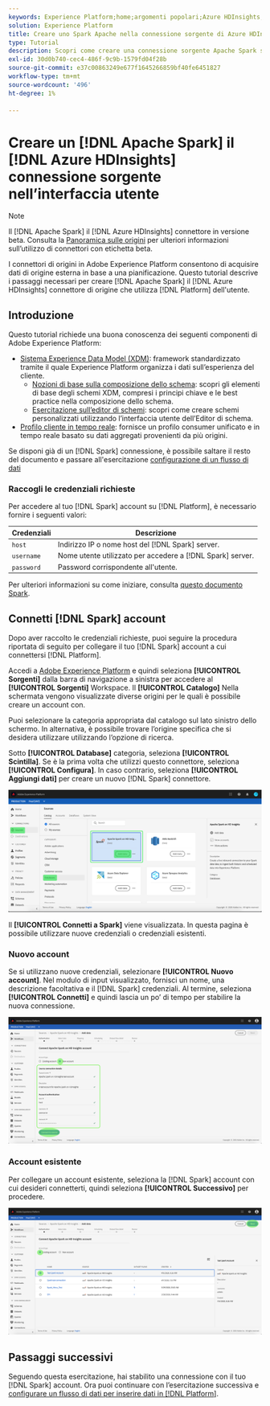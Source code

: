 ```yaml
---
keywords: Experience Platform;home;argomenti popolari;Azure HDInsights;Apache Spark
solution: Experience Platform
title: Creare uno Spark Apache nella connessione sorgente di Azure HDInsights nell’interfaccia utente
type: Tutorial
description: Scopri come creare una connessione sorgente Apache Spark su Azure HDInsights utilizzando l’interfaccia utente di Adobe Experience Platform.
exl-id: 30d0b740-cec4-486f-9c9b-1579fd04f28b
source-git-commit: e37c00863249e677f1645266859bf40fe6451827
workflow-type: tm+mt
source-wordcount: '496'
ht-degree: 1%

---
```


# Creare un [!DNL Apache Spark] il [!DNL Azure HDInsights] connessione sorgente nell’interfaccia utente

>[!NOTE]
>
> Il [!DNL Apache Spark] il [!DNL Azure HDInsights] connettore in versione beta. Consulta la [Panoramica sulle origini](../../../../home.md#terms-and-conditions) per ulteriori informazioni sull’utilizzo di connettori con etichetta beta.

I connettori di origini in Adobe Experience Platform consentono di acquisire dati di origine esterna in base a una pianificazione. Questo tutorial descrive i passaggi necessari per creare [!DNL Apache Spark] il [!DNL Azure HDInsights] connettore di origine che utilizza [!DNL Platform] dell&#39;utente.

## Introduzione

Questo tutorial richiede una buona conoscenza dei seguenti componenti di Adobe Experience Platform:

* [Sistema Experience Data Model (XDM)](../../../../../xdm/home.md): framework standardizzato tramite il quale Experience Platform organizza i dati sull’esperienza del cliente.
   * [Nozioni di base sulla composizione dello schema](../../../../../xdm/schema/composition.md): scopri gli elementi di base degli schemi XDM, compresi i principi chiave e le best practice nella composizione dello schema.
   * [Esercitazione sull’editor di schemi](../../../../../xdm/tutorials/create-schema-ui.md): scopri come creare schemi personalizzati utilizzando l’interfaccia utente dell’Editor di schema.
* [Profilo cliente in tempo reale](../../../../../profile/home.md): fornisce un profilo consumer unificato e in tempo reale basato su dati aggregati provenienti da più origini.

Se disponi già di un [!DNL Spark] connessione, è possibile saltare il resto del documento e passare all&#39;esercitazione [configurazione di un flusso di dati](../../dataflow/databases.md)

### Raccogli le credenziali richieste

Per accedere al tuo [!DNL Spark] account su [!DNL Platform], è necessario fornire i seguenti valori:

| Credenziali | Descrizione |
| ---------- | ----------- |
| `host` | Indirizzo IP o nome host del [!DNL Spark] server. |
| `username` | Nome utente utilizzato per accedere a [!DNL Spark] server. |
| `password` | Password corrispondente all&#39;utente. |

Per ulteriori informazioni su come iniziare, consulta [questo documento Spark](https://docs.microsoft.com/en-us/azure/hdinsight/spark/apache-spark-overview).

## Connetti [!DNL Spark] account

Dopo aver raccolto le credenziali richieste, puoi seguire la procedura riportata di seguito per collegare il tuo [!DNL Spark] account a cui connettersi [!DNL Platform].

Accedi a [Adobe Experience Platform](https://platform.adobe.com) e quindi seleziona **[!UICONTROL Sorgenti]** dalla barra di navigazione a sinistra per accedere al **[!UICONTROL Sorgenti]** Workspace. Il **[!UICONTROL Catalogo]** Nella schermata vengono visualizzate diverse origini per le quali è possibile creare un account con.

Puoi selezionare la categoria appropriata dal catalogo sul lato sinistro dello schermo. In alternativa, è possibile trovare l’origine specifica che si desidera utilizzare utilizzando l’opzione di ricerca.

Sotto **[!UICONTROL Database]** categoria, seleziona **[!UICONTROL Scintilla]**. Se è la prima volta che utilizzi questo connettore, seleziona **[!UICONTROL Configura]**. In caso contrario, seleziona **[!UICONTROL Aggiungi dati]** per creare un nuovo [!DNL Spark] connettore.

![catalogo](../../../../images/tutorials/create/spark/catalog.png)

Il **[!UICONTROL Connetti a Spark]** viene visualizzata. In questa pagina è possibile utilizzare nuove credenziali o credenziali esistenti.

### Nuovo account

Se si utilizzano nuove credenziali, selezionare **[!UICONTROL Nuovo account]**. Nel modulo di input visualizzato, fornisci un nome, una descrizione facoltativa e il [!DNL Spark] credenziali. Al termine, seleziona **[!UICONTROL Connetti]** e quindi lascia un po’ di tempo per stabilire la nuova connessione.

![nuovo](../../../../images/tutorials/create/spark/new.png)

### Account esistente

Per collegare un account esistente, seleziona la [!DNL Spark] account con cui desideri connetterti, quindi seleziona **[!UICONTROL Successivo]** per procedere.

![esistente](../../../../images/tutorials/create/spark/existing.png)

## Passaggi successivi

Seguendo questa esercitazione, hai stabilito una connessione con il tuo [!DNL Spark] account. Ora puoi continuare con l’esercitazione successiva e [configurare un flusso di dati per inserire dati in [!DNL Platform]](../../dataflow/databases.md).
